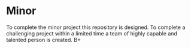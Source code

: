 # Minor
To complete the minor project this repository is designed.
To complete a challenging project within a limited time a team of highly capable and talented person is created.
B+ 
